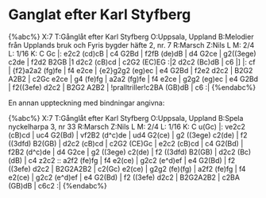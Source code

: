 # Ganglat efter Karl Styfberg

{%abc%}
X:7
T:Gånglåt efter Karl Styfberg
O:Uppsala, Uppland
B:Melodier från Upplands bruk och Fyris bygder häfte 2, nr. 7
R:Marsch
Z:Nils L
M: 2/4
L: 1/16
K: C
Gc |: e2c2 (cd)cB | c4 G2Bd | f2fB (de)dB | d4 G2ce | g2((3ege) c2de | 
      f2d2 B2GB |1 d2c2 (cB)cd | c2G2 (EC)EG :|2 d2c2 (Bc)dB | c6 |]
|: cf | {f2}a2a2 (fg)fe | f4 e2ce | {e2}g2g2 (eg)ec | e4 G2Bd | f2e2 d2c2 |
B2G2 A2B2 | c2Gc e2ce | g4 (fe)fg | a2a2 (fg)fe | f4 e2ce |
g2g2 (eg)ec | e4 G2Bd | f2((3efe) d2c2 | B2G2 A2B2 | !pralltriller!c2BA (GB)dB | c6 :|
{%endabc%}

En annan uppteckning med bindningar angivna:

{%abc%}
X:7
T:Gånglåt efter Karl Styfberg
O:Uppsala, Uppland
B:Spela nyckelharpa 3, nr 33
R:Marsch
Z:Nils L
M: 2/4
L: 1/16
K: C
u(Gc) |: ve2c2 (cB)cd | uc4 G2(Bd) | vf2B2 (d^c)de | ud4 G2(ce) |
g2 ((3ege) c2(de) | f2 ((3dfd) B2(GB) | d2c2 (cB)cd | c2G2 (CE)Gc |
e2c2 (cB)cd | c4 G2(Bd) | f2B2 (d^c)de | d4 G2ce |
g2 ((3ege) c2(de) | f2 ((3dfd) B2(GB) | d2c2 (Bc)(dB) | c4 z2c2 ::
a2f2 (fe)fg | f4 e2(ce) | g2c2 (e^d)ef | e4 G2(Bd) |
f2 ((3efe) d2c2 | B2G2A2B2 | c2(Gc) e2(ce) | g2g2 (fe)(fg) |
a2f2 (fe)fg | f4 e2(ce) | g2c2 (e^d)ef | e4 G2(Bd) |
f2 ((3efe) d2c2 | B2G2A2B2 | c2BA (GB)dB | c6c2 :|
{%endabc%}
